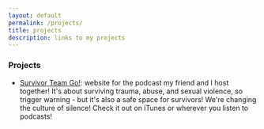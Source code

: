 ```yaml
---
layout: default
permalink: /projects/
title: projects
description: links to my projects
---
```


### Projects

+ [Survivor Team Go!](oliverandcode.github.io/survivorteamgo): website for the podcast my friend and I host together! It's about surviving trauma, abuse, and sexual violence, so trigger warning - but it's also a safe space for survivors! We're changing the culture of silence! Check it out on iTunes or wherever you listen to podcasts!